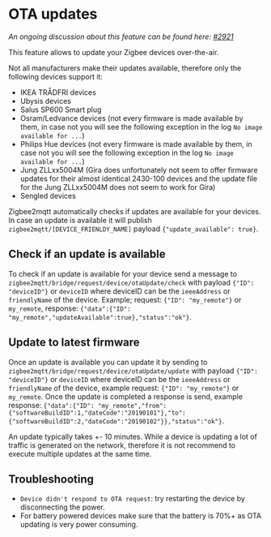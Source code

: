 ---
---
# OTA updates
*An ongoing discussion about this feature can be found here: [#2921](https://github.com/Koenkk/zigbee2mqtt/issues/2921)*

This feature allows to update your Zigbee devices over-the-air.

Not all manufacturers make their updates available, therefore only the following devices support it:
- IKEA TRÅDFRI devices
- Ubysis devices
- Salus SP600 Smart plug
- Osram/Ledvance devices (not every firmware is made available by them, in case not you will see the following exception in the log `No image available for ...`)
- Philips Hue devices (not every firmware is made available by them, in case not you will see the following exception in the log `No image available for ...`)
- Jung ZLLxx5004M (Gira does unfortunately not seem to offer firmware updates for their almost identical 2430-100 devices and the update file for the Jung ZLLxx5004M does not seem to work for Gira)
- Sengled devices

Zigbee2mqtt automatically checks if updates are available for your devices.
In case an update is available it will publish `zigbee2mqtt/[DEVICE_FRIENLDY_NAME]` payload `{"update_available": true}`.

## Check if an update is available
To check if an update is available for your device send a message to `zigbee2mqtt/bridge/request/device/otaUpdate/check` with payload `{"ID": "deviceID"}` or `deviceID` where deviceID can be the `ieeeAddress` or `friendlyName` of the device. Example; request: `{"ID": "my_remote"}` or `my_remote`, response: `{"data":{"ID": "my_remote","updateAvailable":true},"status":"ok"}`.

## Update to latest firmware
Once an update is available you can update it by sending to `zigbee2mqtt/bridge/request/device/otaUpdate/update` with payload `{"ID": "deviceID"}` or `deviceID` where deviceID can be the `ieeeAddress` or `friendlyName` of the device, example request: `{"ID": "my_remote"}` or `my_remote`. Once the update is completed a response is send, example response: `{"data":{"ID": "my_remote","from":{"softwareBuildID":1,"dateCode":"20190101"},"to":{"softwareBuildID":2,"dateCode":"20190102"}},"status":"ok"}`.

An update typically takes +- 10 minutes. While a device is updating a lot of traffic is generated on the network, therefore it is not recommend to execute multiple updates at the same time.

## Troubleshooting
- `Device didn't respond to OTA request`: try restarting the device by disconnecting the power.
- For battery powered devices make sure that the battery is 70%+ as OTA updating is very power consuming.
